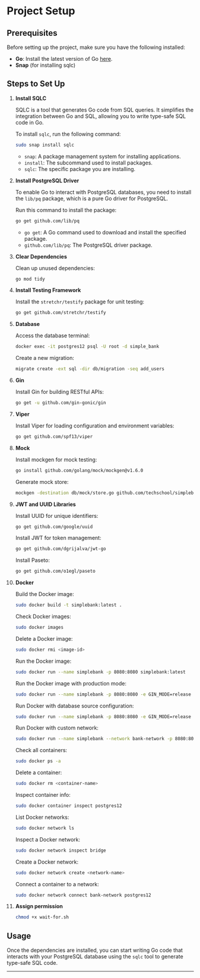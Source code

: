 
# Project Setup

## Prerequisites

Before setting up the project, make sure you have the following installed:

- **Go**: Install the latest version of Go [here](https://golang.org/dl/).
- **Snap** (for installing sqlc)

## Steps to Set Up

1. **Install SQLC**

   SQLC is a tool that generates Go code from SQL queries. It simplifies the integration between Go and SQL, allowing you to write type-safe SQL code in Go.

   To install `sqlc`, run the following command:

   ```bash
   sudo snap install sqlc
   ```

    - `snap`: A package management system for installing applications.
    - `install`: The subcommand used to install packages.
    - `sqlc`: The specific package you are installing.

2. **Install PostgreSQL Driver**

   To enable Go to interact with PostgreSQL databases, you need to install the `lib/pq` package, which is a pure Go driver for PostgreSQL.

   Run this command to install the package:

   ```bash
   go get github.com/lib/pq
   ```

    - `go get`: A Go command used to download and install the specified package.
    - `github.com/lib/pq`: The PostgreSQL driver package.

3. **Clear Dependencies**

   Clean up unused dependencies:

   ```bash
   go mod tidy
   ```

4. **Install Testing Framework**

   Install the `stretchr/testify` package for unit testing:

   ```bash
   go get github.com/stretchr/testify
   ```

5. **Database**

   Access the database terminal:

   ```bash
   docker exec -it postgres12 psql -U root -d simple_bank
   ```

   Create a new migration:

   ```bash
   migrate create -ext sql -dir db/migration -seq add_users
   ```

6. **Gin**

   Install Gin for building RESTful APIs:

   ```bash
   go get -u github.com/gin-gonic/gin
   ```

7. **Viper**

   Install Viper for loading configuration and environment variables:

   ```bash
   go get github.com/spf13/viper
   ```

8. **Mock**

   Install mockgen for mock testing:

   ```bash
   go install github.com/golang/mock/mockgen@v1.6.0
   ```

   Generate mock store:

   ```bash
   mockgen -destination db/mock/store.go github.com/techschool/simplebank/db/sqlc Store
   ```

9. **JWT and UUID Libraries**

   Install UUID for unique identifiers:

   ```bash
   go get github.com/google/uuid
   ```

   Install JWT for token management:

   ```bash
   go get github.com/dgrijalva/jwt-go
   ```

   Install Paseto:

   ```bash
   go get github.com/o1egl/paseto
   ```

10. **Docker**

    Build the Docker image:
    
    ```bash
    sudo docker build -t simplebank:latest .
    ```
    
    Check Docker images:
    
    ```bash
    sudo docker images
    ```
    
    Delete a Docker image:
    
    ```bash
    sudo docker rmi <image-id>
    ```
    
    Run the Docker image:
    
    ```bash
    sudo docker run --name simplebank -p 8080:8080 simplebank:latest
    ```
    
    Run the Docker image with production mode:
    
    ```bash
    sudo docker run --name simplebank -p 8080:8080 -e GIN_MODE=release simplebank:latest
    ```
    
    Run Docker with database source configuration:
    
    ```bash
    sudo docker run --name simplebank -p 8080:8080 -e GIN_MODE=release    -e DB_SOURCE="postgresql://root:root@172.17.0.2:5432/simple_bank?sslmode=disable"    simplebank:latest
    ```
    
    Run Docker with custom network:
    
    ```bash
    sudo docker run --name simplebank --network bank-network -p 8080:8080 -e GIN_MODE=release    -e DB_SOURCE="postgresql://root:root@postgres12:5432/simple_bank?sslmode=disable"    simplebank:latest
    ```
    
    Check all containers:
    
    ```bash
    sudo docker ps -a
    ```
    
    Delete a container:
    
    ```bash
    sudo docker rm <container-name>
    ```
    
    Inspect container info:
    
    ```bash
    sudo docker container inspect postgres12
    ```
    
    List Docker networks:
    
    ```bash
    sudo docker network ls
    ```
    
    Inspect a Docker network:
    
    ```bash
    sudo docker network inspect bridge
    ```
    
    Create a Docker network:
    
    ```bash
    sudo docker network create <network-name>
    ```
    
    Connect a container to a network:
    
    ```bash
    sudo docker network connect bank-network postgres12
    ```

11. **Assign permission**

    ```bash
    chmod +x wait-for.sh
    ```
## Usage

Once the dependencies are installed, you can start writing Go code that interacts with your PostgreSQL database using the `sqlc` tool to generate type-safe SQL code.

---